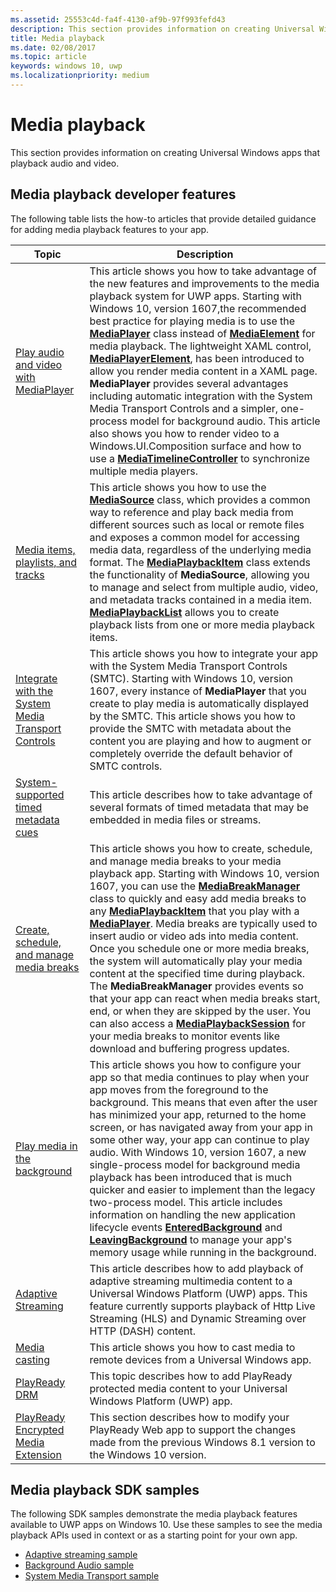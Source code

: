 ```yaml
---
ms.assetid: 25553c4d-fa4f-4130-af9b-97f993fefd43
description: This section provides information on creating Universal Windows apps that playback audio and video.
title: Media playback
ms.date: 02/08/2017
ms.topic: article
keywords: windows 10, uwp
ms.localizationpriority: medium
---
```

# Media playback


This section provides information on creating Universal Windows apps that playback audio and video. 

## Media playback developer features

The following table lists the how-to articles that provide detailed guidance for adding media playback features to your app.
 
| Topic                                                                                             | Description                                                                                                                                                                                                                                                                                    |
|---------------------------------------------------------------------------------------------------|------------------------------------------------------------------------------------------------------------------------------------------------------------------------------------------------------------------------------------------------------------------------------------------------|
| [Play audio and video with MediaPlayer](play-audio-and-video-with-mediaplayer.md) | This article shows you how to take advantage of the new features and improvements to the media playback system for UWP apps. Starting with Windows 10, version 1607,the recommended best practice for playing media is to use the [**MediaPlayer**](https://docs.microsoft.com/uwp/api/Windows.Media.Playback.MediaPlayer) class instead of [**MediaElement**](https://docs.microsoft.com/uwp/api/Windows.UI.Xaml.Controls.MediaElement) for media playback. The lightweight XAML control, [**MediaPlayerElement**](https://docs.microsoft.com/uwp/api/Windows.UI.Xaml.Controls.MediaPlayerElement), has been introduced to allow you render media content in a XAML page. **MediaPlayer** provides several advantages including automatic integration with the System Media Transport Controls and a simpler, one-process model for background audio. This article also shows you how to render video to a Windows.UI.Composition surface and how to use a [**MediaTimelineController**](https://docs.microsoft.com/uwp/api/Windows.Media.MediaTimelineController) to synchronize multiple media players.                                                                                                          |
| [Media items, playlists, and tracks](media-playback-with-mediasource.md)                         | This article shows you how to use the [**MediaSource**](https://docs.microsoft.com/uwp/api/Windows.Media.Core.MediaSource) class, which provides a common way to reference and play back media from different sources such as local or remote files and exposes a common model for accessing media data, regardless of the underlying media format. The [**MediaPlaybackItem**](https://docs.microsoft.com/uwp/api/Windows.Media.Playback.MediaPlaybackItem) class extends the functionality of **MediaSource**, allowing you to manage and select from multiple audio, video, and metadata tracks contained in a media item. [**MediaPlaybackList**](https://docs.microsoft.com/uwp/api/Windows.Media.Playback.MediaPlaybackList) allows you to create playback lists from one or more media playback items.                                                                                                               |
| [Integrate with the System Media Transport Controls](integrate-with-systemmediatransportcontrols.md)                               | This article shows you how to integrate your app with the System Media Transport Controls (SMTC). Starting with Windows 10, version 1607, every instance of **MediaPlayer** that you create to play media is automatically displayed by the SMTC. This article shows you how to provide the SMTC with metadata about the content you are playing and how to augment or completely override the default behavior of SMTC controls.                                   |
| [System-supported timed metadata cues](system-supported-metadata-cues.md)                               | This article describes how to take advantage of several formats of timed metadata that may be embedded in media files or streams.                                   |
| [Create, schedule, and manage media breaks](create-schedule-and-manage-media-breaks.md)                                                                             | This article shows you how to create, schedule, and manage media breaks to your media playback app. Starting with Windows 10, version 1607, you can use the [**MediaBreakManager**](https://docs.microsoft.com/uwp/api/Windows.Media.Playback.MediaBreakManager) class to quickly and easy add media breaks to any [**MediaPlaybackItem**](https://docs.microsoft.com/uwp/api/Windows.Media.Playback.MediaPlaybackItem) that you play with a [**MediaPlayer**](https://docs.microsoft.com/uwp/api/Windows.Media.Playback.MediaPlayer). Media breaks are typically used to insert audio or video ads into media content. Once you schedule one or more media breaks, the system will automatically play your media content at the specified time during playback. The **MediaBreakManager** provides events so that your app can react when media breaks start, end, or when they are skipped by the user. You can also access a [**MediaPlaybackSession**](https://docs.microsoft.com/uwp/api/Windows.Media.Playback.MediaPlaybackSession) for your media breaks to monitor events like download and buffering progress updates.                                                                                                                     |
| [Play media in the background](background-audio.md)                                                                             | This article shows you how to configure your app so that media continues to play when your app moves from the foreground to the background. This means that even after the user has minimized your app, returned to the home screen, or has navigated away from your app in some other way, your app can continue to play audio. With Windows 10, version 1607, a new single-process model for background media playback has been introduced that is much quicker and easier to implement than the legacy two-process model. This article includes information on handling the new application lifecycle events [**EnteredBackground**](https://docs.microsoft.com/uwp/api/windows.applicationmodel.core.coreapplication.enteredbackground) and [**LeavingBackground**](https://docs.microsoft.com/uwp/api/windows.applicationmodel.core.coreapplication.leavingbackground) to manage your app's memory usage while running in the background.                                                                                                                    |
| [Adaptive Streaming](adaptive-streaming.md)                                                       | This article describes how to add playback of adaptive streaming multimedia content to a Universal Windows Platform (UWP) apps. This feature currently supports playback of Http Live Streaming (HLS) and Dynamic Streaming over HTTP (DASH) content.                                          |
| [Media casting](media-casting.md)                                                                 | This article shows you how to cast media to remote devices from a Universal Windows app.                                                                                                                                                                                                       |
| [PlayReady DRM](playready-client-sdk.md)                                                          | This topic describes how to add PlayReady protected media content to your Universal Windows Platform (UWP) app.                                                                                                                                                                                |
| [PlayReady Encrypted Media Extension](playready-encrypted-media-extension.md)                     | This section describes how to modify your PlayReady Web app to support the changes made from the previous Windows 8.1 version to the Windows 10 version.                                                                                                                                       |

## Media playback SDK samples

The following SDK samples demonstrate the media playback features available to UWP apps on Windows 10. Use these samples to see the media playback APIs used in context or as a starting point for your own app.

* [Adaptive streaming sample](https://github.com/Microsoft/Windows-universal-samples/tree/dev/Samples/AdaptiveStreaming)
* [Background Audio sample](https://github.com/Microsoft/Windows-universal-samples/tree/master/Samples/BackgroundMediaPlayback)
* [System Media Transport sample](https://github.com/Microsoft/Windows-universal-samples/tree/dev/Samples/SystemMediaTransportControls)                                                                                               
 





